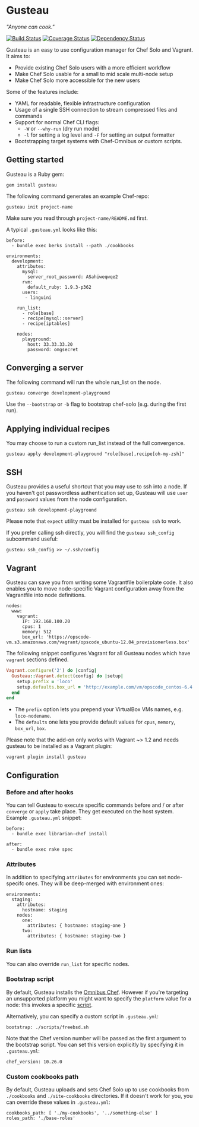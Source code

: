 # Gusteau

*"Anyone can cook."*

[![Build Status](https://www.travis-ci.org/locomote/gusteau.png?branch=master)](https://www.travis-ci.org/locomote/gusteau)
[![Coverage Status](https://coveralls.io/repos/locomote/gusteau/badge.png)](https://coveralls.io/r/locomote/gusteau)
[![Dependency Status](https://gemnasium.com/locomote/gusteau.png)](https://gemnasium.com/locomote/gusteau)

Gusteau is an easy to use configuration manager for Chef Solo and Vagrant. It aims to:

* Provide existing Chef Solo users with a more efficient workflow
* Make Chef Solo usable for a small to mid scale multi-node setup
* Make Chef Solo more accessible for the new users

Some of the features include:

* YAML for readable, flexible infrastructure configuration
* Usage of a single SSH connection to stream compressed files and commands
* Support for normal Chef CLI flags:
  * `-W` or `--why-run` (dry run mode)
  * `-l` for setting a log level and   `-F` for setting an output formatter
* Bootstrapping target systems with Chef-Omnibus or custom scripts.


## Getting started

Gusteau is a Ruby gem:

```
gem install gusteau
```

The following command generates an example Chef-repo:

```
gusteau init project-name
```

Make sure you read through `project-name/README.md` first.

A typical `.gusteau.yml` looks like this:

```
before:
  - bundle exec berks install --path ./cookbooks

environments:
  development:
    attributes:
      mysql:
        server_root_password: ASahiweqwqe2
      rvm:
        default_ruby: 1.9.3-p362
      users:
       - linguini

    run_list:
      - role[base]
      - recipe[mysql::server]
      - recipe[iptables]

    nodes:
      playground:
        host: 33.33.33.20
        password: omgsecret
```


## Converging a server

The following command will run the whole run_list on the node.

```
gusteau converge development-playground
```

Use the `--bootstrap` or `-b` flag to bootstrap chef-solo (e.g. during the first run).

## Applying individual recipes

You may choose to run a custom run_list instead of the full convergence.

```
gusteau apply development-playground "role[base],recipe[oh-my-zsh]"
```

## SSH

Gusteau provides a useful shortcut that you may use to ssh into a node. If you haven't got passwordless authentication set up, Gusteau will use `user` and `password` values from the node configuration.

```
gusteau ssh development-playground
```

Please note that `expect` utility must be installed for `gusteau ssh` to work.

If you prefer calling ssh directly, you will find the `gusteau ssh_config` subcommand useful:

```
gusteau ssh_config >> ~/.ssh/config
```

## Vagrant

Gusteau can save you from writing some Vagrantfile boilerplate code. It also enables you to move node-specific Vagrant configuration away from the Vagrantfile into node definitions.

```
nodes:
  www:
    vagrant:
      IP: 192.168.100.20
      cpus: 1
      memory: 512
      box_url: 'https://opscode-vm.s3.amazonaws.com/vagrant/opscode_ubuntu-12.04_provisionerless.box'
```

The following snippet configures Vagrant for all Gusteau nodes which have `vagrant` sections defined.

```ruby
Vagrant.configure('2') do |config|
  Gusteau::Vagrant.detect(config) do |setup|
    setup.prefix = 'loco'
    setup.defaults.box_url = 'http://example.com/vm/opscode_centos-6.4.box'
  end
end
```

* The `prefix` option lets you prepend your VirtualBox VMs names, e.g. `loco-nodename`.
* The `defaults` one lets you provide default values for `cpus`, `memory`, `box_url`, `box`.

Please note that the add-on only works with Vagrant ~> 1.2 and needs gusteau to be installed as a Vagrant plugin:

```
vagrant plugin install gusteau
```

## Configuration

### Before and after hooks

You can tell Gusteau to execute specific commands before and / or after `converge` or `apply` take place. They get executed on the host system. Example `.gusteau.yml` snippet:

```
before:
  - bundle exec librarian-chef install

after:
  - bundle exec rake spec
```

### Attributes
In addition to specifying `attributes` for environments you can set node-specifc ones. They will be deep-merged with environment ones:

```
environments:
  staging:
    attributes:
      hostname: staging
    nodes:
      one:
        attributes: { hostname: staging-one }
      two:
        attributes: { hostname: staging-two }
```

### Run lists

You can also override `run_list` for specific nodes.

### Bootstrap script

By default, Gusteau installs the [Omnibus Chef](http://www.opscode.com/chef/install/). However if you're targeting an unsupported platform you might want to specify the `platform` value for a node: this invokes a specific [script](https://github.com/locomote/gusteau/tree/master/bootstrap).

Alternatively, you can specify a custom script in `.gusteau.yml`:

```
bootstrap: ./scripts/freebsd.sh
```

Note that the Chef version number will be passed as the first argument to the bootstrap script. You can set this version explicitly by specifying it in `.gusteau.yml`:

```
chef_version: 10.26.0
```

### Custom cookbooks path

By default, Gusteau uploads and sets Chef Solo up to use cookbooks from `./cookbooks` and `./site-cookbooks` directories. If it doesn't work for you, you can override these values in `.gusteau.yml`:

```
cookbooks_path: [ './my-cookbooks', '../something-else' ]
roles_path: './base-roles'
```
